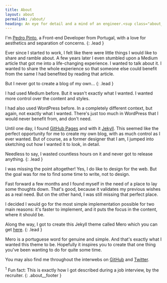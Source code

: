 ```yaml
---
title: About
layout: about
permalink: /about/
heading: An eye for detail and a mind of an engineer.<sup class="about__muted">1</sup>
---
```


I'm [Pedro Pinto](https://pedropinto.me/), a Front-end Developer from Portugal, with a love for aesthetics and separation of concerns.
{: .lead }

Ever since I started to work, I felt like there were little things I would like to share and ramble about. A few years later I even stumbled upon a Medium article that got me into a life-changing experience. I wanted to talk about it. I wanted to share the whole experience so that someone else could benefit from the same I had benefited by reading that article.

But I never got to create a blog of my own…
{: .lead }

I had used Medium before. But it wasn't exactly what I wanted. I wanted more control over the content and styles.

I had also used WordPress before. In a completely different context, but again, not exactly what I wanted. There's just too much in WordPress that I would never benefit from, and don't need.

Until one day, I found [GitHub Pages](https://pages.github.com) and with it [Jekyll](https://jekyllrb.com/). This seemed like the perfect opportunity for me to create my own blog, with as much control as I ever wanted. But of course, as a former designer that I am, I jumped into sketching out how I wanted it to look, in detail.

Needless to say, I wasted countless hours on it and never got to release anything.
{: .lead }

I was missing the point altogether! Yes, I do like to design for the web. But the goal was for me to find some time to write, not to design.

Fast forward a few months and I found myself in the need of a place to lay some thoughts down. That's good, because it validates my previous wishes as a real need. But on the other hand, I was still missing that perfect place.

I decided I would go for the most simple implementation possible for two main reasons: it's faster to implement, and it puts the focus in the content, where it should be.

Along the way, I got to create this Jekyll theme called Mero which you can get [here](https://github.com/pmpinto/jekyll-mero).
{: .lead }

Mero is a portuguese word for genuine and simple. And that's exactly what I wanted this theme to be. Hopefully it inspires you to create that one thing you've been wanting to do for quite some time.

You may also find me throughout the interwebs on [GitHub](https://github.com/pmpinto) and [Twitter](https://twitter.com/pmpinto).

<sup class="about__muted">1</sup> Fun fact: This is exactly how I got described during a job interview, by the recruiter.
{: .about__footer }
